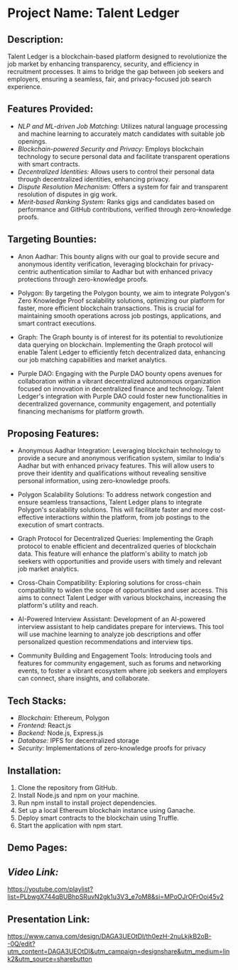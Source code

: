 # Project Name: Talent Ledger

## Description:
Talent Ledger is a blockchain-based platform designed to revolutionize the job market by enhancing transparency, security, and efficiency in recruitment processes. It aims to bridge the gap between job seekers and employers, ensuring a seamless, fair, and privacy-focused job search experience.

## Features Provided:
- *NLP and ML-driven Job Matching:* Utilizes natural language processing and machine learning to accurately match candidates with suitable job openings.
- *Blockchain-powered Security and Privacy:* Employs blockchain technology to secure personal data and facilitate transparent operations with smart contracts.
- *Decentralized Identities:* Allows users to control their personal data through decentralized identities, enhancing privacy.
- *Dispute Resolution Mechanism:* Offers a system for fair and transparent resolution of disputes in gig work.
- *Merit-based Ranking System:* Ranks gigs and candidates based on performance and GitHub contributions, verified through zero-knowledge proofs.

## Targeting Bounties:

- Anon Aadhar: This bounty aligns with our goal to provide secure and anonymous identity verification, leveraging blockchain for privacy-centric authentication similar to Aadhar but with enhanced privacy protections through zero-knowledge proofs.

- Polygon: By targeting the Polygon bounty, we aim to integrate Polygon's Zero Knowledge Proof scalability solutions, optimizing our platform for faster, more efficient blockchain transactions. This is crucial for maintaining smooth operations across job postings, applications, and smart contract executions.

- Graph: The Graph bounty is of interest for its potential to revolutionize data querying on blockchain. Implementing the Graph protocol will enable Talent Ledger to efficiently fetch decentralized data, enhancing our job matching capabilities and market analytics.

- Purple DAO: Engaging with the Purple DAO bounty opens avenues for collaboration within a vibrant decentralized autonomous organization focused on innovation in decentralized finance and technology. Talent Ledger's integration with Purple DAO could foster new functionalities in decentralized governance, community engagement, and potentially financing mechanisms for platform growth.

## Proposing Features:
- Anonymous Aadhar Integration: Leveraging blockchain technology to provide a secure and anonymous verification system, similar to India's Aadhar but with enhanced privacy features. This will allow users to prove their identity and qualifications without revealing sensitive personal information, using zero-knowledge proofs.

- Polygon Scalability Solutions: To address network congestion and ensure seamless transactions, Talent Ledger plans to integrate Polygon's scalability solutions. This will facilitate faster and more cost-effective interactions within the platform, from job postings to the execution of smart contracts.

- Graph Protocol for Decentralized Queries: Implementing the Graph protocol to enable efficient and decentralized queries of blockchain data. This feature will enhance the platform's ability to match job seekers with opportunities and provide users with timely and relevant job market analytics.

- Cross-Chain Compatibility: Exploring solutions for cross-chain compatibility to widen the scope of opportunities and user access. This aims to connect Talent Ledger with various blockchains, increasing the platform's utility and reach.

- AI-Powered Interview Assistant: Development of an AI-powered interview assistant to help candidates prepare for interviews. This tool will use machine learning to analyze job descriptions and offer personalized question recommendations and interview tips.

- Community Building and Engagement Tools: Introducing tools and features for community engagement, such as forums and networking events, to foster a vibrant ecosystem where job seekers and employers can connect, share insights, and collaborate.

## Tech Stacks:
- *Blockchain:* Ethereum, Polygon
- *Frontend:* React.js
- *Backend:* Node.js, Express.js
- *Database:* IPFS for decentralized storage
- *Security:* Implementations of zero-knowledge proofs for privacy

## Installation:
1. Clone the repository from GitHub.
2. Install Node.js and npm on your machine.
3. Run npm install to install project dependencies.
4. Set up a local Ethereum blockchain instance using Ganache.
5. Deploy smart contracts to the blockchain using Truffle.
6. Start the application with npm start.

## Demo Pages:

## *Video Link:*

https://youtube.com/playlist?list=PLbwgX744qBUBhpSRuvN2gk1u3V3_e7oM8&si=MPoOJrOFrOoi45v2

## Presentation Link:

https://www.canva.com/design/DAGA3UEOtDI/th0ezH-2nuLkjkB2oB--0Q/edit?utm_content=DAGA3UEOtDI&utm_campaign=designshare&utm_medium=link2&utm_source=sharebutton

